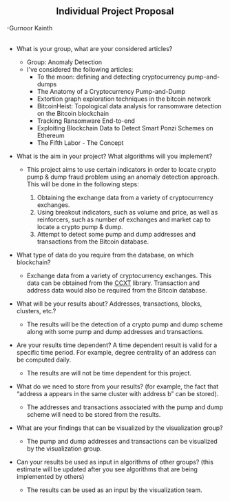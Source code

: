 ## <center> Individual Project Proposal

-Gurnoor Kainth </br> 
</br>
  
 -   What is your group, what are your considered articles?
	 - Group: Anomaly Detection
	 - I've considered the following articles:
		 - To the moon: defining and detecting cryptocurrency pump-and-dumps 
		 - The Anatomy of a Cryptocurrency Pump-and-Dump  
		 - Extortion graph exploration techniques in the bitcoin network
		 - BitcoinHeist: Topological data analysis for ransomware detection on the Bitcoin blockchain  
		 - Tracking Ransomware End-to-end  
		 - Exploiting Blockchain Data to Detect Smart Ponzi Schemes on Ethereum  
		 - The Fifth Labor - The Concept
    
 -   What is the aim in your project? What algorithms will you implement?
	 - This project aims to use certain indicators in order to locate crypto pump & dump fraud problem using an anomaly detection approach. This will be done in the following steps:

		 1. Obtaining the  exchange data from a variety of cryptocurrency exchanges.
		 2. Using breakout indicators, such as volume and price, as well as reinforcers, such as number of exchanges and market cap to locate a crypto pump & dump.
		 3. Attempt to detect some pump and dump addresses and transactions from the Bitcoin database.
    
 -   What type of data do you require from the database, on which blockchain?
	 - Exchange data from a variety of cryptocurrency exchanges. This data can be obtained from the [CCXT](https://github.com/ccxt/ccxt) library. Transaction and address data would also be required from the Bitcoin database.
    
 -   What will be your results about? Addresses, transactions, blocks, clusters, etc.?
	 - The results will be the detection of a crypto pump and dump scheme along with some pump and dump addresses and transactions.
    
 -   Are your results time dependent? A time dependent result is valid for a specific time period. For example, degree centrality of an address can be computed daily.
	 - The results are will not be time dependent for this project.
    
 -   What do we need to store from your results? (for example, the fact that “address a appears in the same cluster with address b” can be stored).
	 - The addresses and transactions associated with the pump and dump scheme will need to be stored from the results.
    
 -   What are your findings that can be visualized by the visualization group?
	 - The pump and dump addresses and transactions can be visualized by the visualization group.
    
 -   Can your results be used as input in algorithms of other groups? (this estimate will be updated after you see algorithms that are being implemented by others)
	 - The results can be used as an input by the visualization team.
